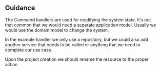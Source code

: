 ## Guidance

The Command handlers are used for modifying the system state. It's not that common that we would need a separate application model. Usually we would use the domain model to change the system.

In the example handler we only use a repository, but we could also add another service that needs to be called or anything that we need to complete our use case.

Upon the project creation we should rename the resource to the proper action
